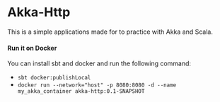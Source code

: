 # Akka-Http
This is a simple applications made for to practice with Akka and Scala.

#### Run it on Docker
You can install sbt and docker and run the following command:
- `sbt docker:publishLocal`
- `docker run --network="host" -p 8080:8080 -d --name my_akka_container akka-http:0.1-SNAPSHOT`